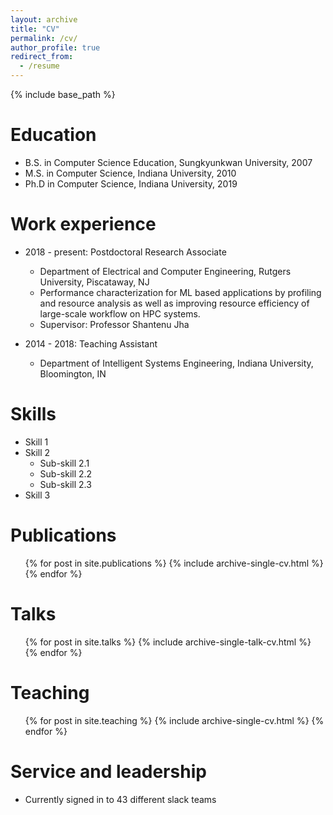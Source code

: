 ```yaml
---
layout: archive
title: "CV"
permalink: /cv/
author_profile: true
redirect_from:
  - /resume
---
```


{% include base_path %}

Education
======
* B.S. in Computer Science Education, Sungkyunkwan University, 2007
* M.S. in Computer Science, Indiana University, 2010
* Ph.D in Computer Science, Indiana University, 2019

Work experience
======
* 2018 - present: Postdoctoral Research Associate
  * Department of Electrical and Computer Engineering, Rutgers University, Piscataway, NJ
  * Performance characterization for ML based applications by profiling and
    resource analysis as well as improving resource efficiency of large-scale
workflow on HPC systems.
  * Supervisor: Professor Shantenu Jha

* 2014 - 2018: Teaching Assistant
  * Department of Intelligent Systems Engineering, Indiana University, Bloomington, IN
  
Skills
======
* Skill 1
* Skill 2
  * Sub-skill 2.1
  * Sub-skill 2.2
  * Sub-skill 2.3
* Skill 3

Publications
======
  <ul>{% for post in site.publications %}
    {% include archive-single-cv.html %}
  {% endfor %}</ul>
  
Talks
======
  <ul>{% for post in site.talks %}
    {% include archive-single-talk-cv.html %}
  {% endfor %}</ul>
  
Teaching
======
  <ul>{% for post in site.teaching %}
    {% include archive-single-cv.html %}
  {% endfor %}</ul>
  
Service and leadership
======
* Currently signed in to 43 different slack teams
